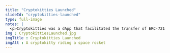 ```yaml
--- 
title: "Cryptokitties Launched"
slideId: "cryptokitties-launched"
type: full-image
notes: |
  <p>Cryptokitties was a dApp that facilitated the transfer of ERC-721 (non-fungible) tokens in the form of collectible kitties. Each cat had a unique set of features based on its hash; parts of the embedded transaction data would result in specific physical characteristics, some rarer than others. People went crazy for this concept, excited to participate in what many saw as a fun way to express their interest in dApps. The creativity of the concept paired with its arrival on the scene made Cryptokitties the first application to popularize NFTs.</p>
img : CryptokittiesLaunched.jpg
imgTitle : Cryptokitties Launched
imgAlt : A cryptokitty riding a space rocket
---
```

